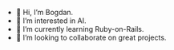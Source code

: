 - 👋 Hi, I’m Bogdan.
- 👀 I’m interested in AI.
- 🌱 I’m currently learning Ruby-on-Rails.
- 💞️ I’m looking to collaborate on great projects.

<!---
bogdan-cojan/bogdan-cojan is a ✨ special ✨ repository because its `README.md` (this file) appears on your GitHub profile.
You can click the Preview link to take a look at your changes.
--->
